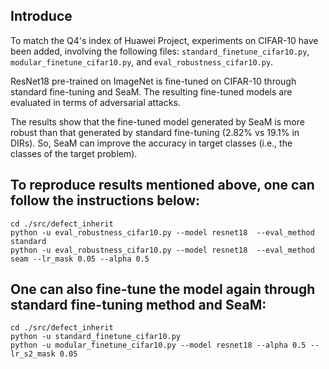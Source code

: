 ## Introduce
To match the Q4's index of Huawei Project, experiments on CIFAR-10 have been added, involving the following files: `standard_finetune_cifar10.py`, `modular_finetune_cifar10.py`, and `eval_robustness_cifar10.py`.

ResNet18 pre-trained on ImageNet is fine-tuned on CIFAR-10 through standard fine-tuning and SeaM.
The resulting fine-tuned models are evaluated in terms of adversarial attacks.

The results show that the fine-tuned model generated by SeaM is more robust than that generated by standard fine-tuning (2.82% vs 19.1% in DIRs). So, SeaM can improve the accuracy in target classes (i.e., the classes of the target problem).

## To reproduce results mentioned above, one can follow the instructions below:
```
cd ./src/defect_inherit
python -u eval_robustness_cifar10.py --model resnet18  --eval_method standard
python -u eval_robustness_cifar10.py --model resnet18  --eval_method seam --lr_mask 0.05 --alpha 0.5 
```

## One can also fine-tune the model again through standard fine-tuning method and SeaM:
```
cd ./src/defect_inherit
python -u standard_finetune_cifar10.py
python -u modular_finetune_cifar10.py --model resnet18 --alpha 0.5 --lr_s2_mask 0.05 
```

